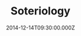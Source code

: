 ---
title: "Soteriology"
image: "https://i.imgur.com/MuLYIpM.jpg"
date: "2014-12-14T09:30:00.000Z"
video:
  type: "vimeo"
  id: 114486920
speaker:
  name: "Bart Wilkins"
  permalink: "bart-wilkins"
series: "ecclesia"
---